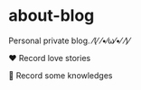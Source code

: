 # about-blog

Personal private blog. ⁄(⁄ ⁄•⁄ω⁄•⁄ ⁄)⁄

❤️ Record love stories

📙 Record some knowledges


